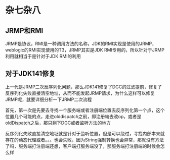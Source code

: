 # 杂七杂八

## JRMP和RMI

JRMP是协议，RMI是一种调用方法的名称，JDK的RMI实现是使用的JRMP，weblogic的RMI实现使用的T3，JRMP其实是JDK RMI专用的，所以针对于JRMP利用就相当于是针对于JDK RMI的利用



## 对于JDK141修复

上一代是JRMP二次反序列化问题，那么JDK141修复了DGC的过滤提前，修复了反序列化失败直接清空地址，从而不能发起JRMP请求，为什么这样可以修复JRMP呢，就要详细分析一下JRMP二次流程

首先，第一次是先要去寻找一个服务端或者注册端位置去反序列化第一个点，这个位置几个可能的点，走进olddispatch之前，即注册端去改op，或者是oldDispatch之后，那只剩下DGC或者监听方法的地方

反序列化失败直接清空地址就是针对于监听位置，但是可以绕过，寻找内部本来就存在的动态代理或者。。。也会失败，因为String强制转换也会异常，那就没有方法了吗，服务端打注册端还想，客户端打服务端没了，那服务端打注册端的时候会怎么样
